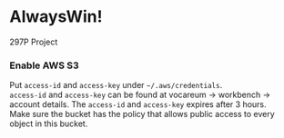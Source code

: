 # AlwaysWin!
297P Project 

### Enable AWS S3
Put `access-id` and `access-key` under `~/.aws/credentials`.   
`access-id` and `access-key` can be found at vocareum -> workbench -> account details. The `access-id` and `access-key` expires 
after 3 hours.  
Make sure the bucket has the policy that allows public access to every object in this
bucket.